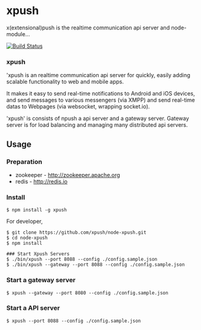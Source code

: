 # xpush
x(extensional)push is the realtime communication api server and node-module...

[![Build Status](https://travis-ci.org/xpush/node-xpush.png?branch=master)](https://travis-ci.org/xpush/node-xpush)

### xpush
'xpush is an realtime communication api server for quickly, easily adding scalable functionality to web and mobile apps.

It makes it easy to send real-time notifications to Android and iOS devices, and send messages to various messengers (via XMPP) and send real-time datas to Webpages (via websocket, wrapping socket.io).

'xpush' is consists of npush a api server and a gateway server.
Gateway server is for load balancing and managing many distributed api servers.

## Usage

### Preparation
  * zookeeper - http://zookeeper.apache.org
  * redis - http://redis.io

### Install

	$ npm install -g xpush
	
For developer, 

	$ git clone https://github.com/xpush/node-xpush.git
	$ cd node-xpush
	$ npm install
	
	### Start Xpush Servers
	$ ./bin/xpush --port 8088 --config ./config.sample.json
	$ ./bin/xpush --gateway --port 8088 --config ./config.sample.json

### Start a gateway server

	$ xpush --gateway --port 8080 --config ./config.sample.json

### Start a API server

	$ xpush --port 8088 --config ./config.sample.json





 


